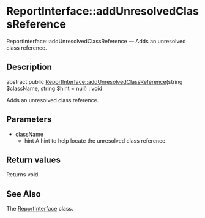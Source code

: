 ReportInterface::addUnresolvedClassReference
================

ReportInterface::addUnresolvedClassReference — Adds an unresolved class reference.

Description
---------------


abstract public [ReportInterface::addUnresolvedClassReference](https://github.com/lingtalfi/DocTools/blob/master/doc/api/DocTools/Report/ReportInterface/addUnresolvedClassReference.md)(string $className, string $hint = null) : void




Adds an unresolved class reference.




Parameters
--------------

- className
    - hint
    A hint to help locate the unresolved class reference.

Return values
----------------

Returns void.









See Also
-----------

The [ReportInterface](https://github.com/lingtalfi/DocTools/blob/master/doc/api/DocTools/Report/ReportInterface.md) class.
